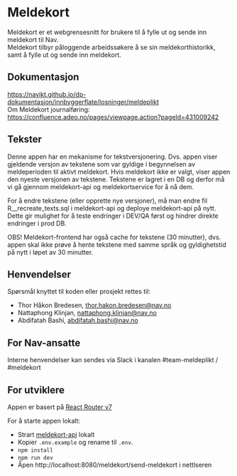# Meldekort

Meldekort er et webgrensesnitt for brukere til å fylle ut og sende inn meldekort til Nav.  
Meldekort tilbyr påloggende arbeidssøkere å se sin meldekorthistorikk, samt å fylle ut og sende inn meldekort.

## Dokumentasjon

https://navikt.github.io/dp-dokumentasjon/innbyggerflate/losninger/meldeplikt  
Om Meldekort journalføring: https://confluence.adeo.no/pages/viewpage.action?pageId=431009242

## Tekster

Denne appen har en mekanisme for tekstversjonering. Dvs. appen viser gjeldende versjon av tekstene som var gyldige i
begynnelsen av meldeperioden til aktivt meldekort. Hvis meldekort ikke er valgt, viser appen den nyeste versjonen av
tekstene. Tekstene er lagret i en DB og derfor må vi gå gjennom meldekort-api og meldekortservice for å nå dem.

For å endre tekstene (eller opprette nye versjoner), må man endre fil R__recreate_texts.sql i meldekort-api og deploye
meldekort-api på nytt. Dette gir mulighet for å teste endringer i DEV/QA først og hindrer direkte endringer i prod DB.

OBS! Meldekort-frontend har også cache for tekstene (30 minutter), dvs. appen skal ikke prøve å hente tekstene med samme
språk og gyldighetstid på nytt i løpet av 30 minutter.

## Henvendelser

Spørsmål knyttet til koden eller prosjekt rettes til:

* Thor Håkon Bredesen, thor.hakon.bredesen@nav.no
* Nattaphong Klinjan, nattaphong.klinjan@nav.no
* Abdifatah Bashi, abdifatah.bashi@nav.no

## For Nav-ansatte

Interne henvendelser kan sendes via Slack i kanalen #team-meldeplikt / #meldekort

## For utviklere

Appen er basert på [React Router v7](https://reactrouter.com/)

For å starte appen lokalt:

- Strart [meldekort-api](https://github.com/navikt/meldekort-api) lokalt
- Kopier `.env.example` og rename til `.env`.
- `npm install`
- `npm run dev`
- Åpen http://localhost:8080/meldekort/send-meldekort i nettlseren
